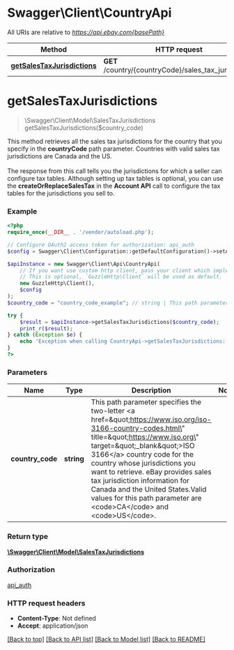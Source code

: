 # Swagger\Client\CountryApi

All URIs are relative to *https://api.ebay.com{basePath}*

Method | HTTP request | Description
------------- | ------------- | -------------
[**getSalesTaxJurisdictions**](CountryApi.md#getsalestaxjurisdictions) | **GET** /country/{countryCode}/sales_tax_jurisdiction | 

# **getSalesTaxJurisdictions**
> \Swagger\Client\Model\SalesTaxJurisdictions getSalesTaxJurisdictions($country_code)



This method retrieves all the sales tax jurisdictions for the country that you specify in the <b>countryCode</b> path parameter. Countries with valid sales tax jurisdictions are Canada and the US.  <br><br>The response from this call tells you the jurisdictions for which a seller can configure tax tables. Although setting up tax tables is optional, you can use the <b>createOrReplaceSalesTax</b> in the <b>Account API</b> call to configure the tax tables for the jurisdictions you sell to.

### Example
```php
<?php
require_once(__DIR__ . '/vendor/autoload.php');

// Configure OAuth2 access token for authorization: api_auth
$config = Swagger\Client\Configuration::getDefaultConfiguration()->setAccessToken('YOUR_ACCESS_TOKEN');

$apiInstance = new Swagger\Client\Api\CountryApi(
    // If you want use custom http client, pass your client which implements `GuzzleHttp\ClientInterface`.
    // This is optional, `GuzzleHttp\Client` will be used as default.
    new GuzzleHttp\Client(),
    $config
);
$country_code = "country_code_example"; // string | This path parameter specifies the two-letter <a href=\"https://www.iso.org/iso-3166-country-codes.html\" title=\"https://www.iso.org\" target=\"_blank\">ISO 3166</a> country code for the country whose jurisdictions you want to retrieve. eBay provides sales tax jurisdiction information for Canada and the United States.Valid values for this path parameter are <code>CA</code> and <code>US</code>.

try {
    $result = $apiInstance->getSalesTaxJurisdictions($country_code);
    print_r($result);
} catch (Exception $e) {
    echo 'Exception when calling CountryApi->getSalesTaxJurisdictions: ', $e->getMessage(), PHP_EOL;
}
?>
```

### Parameters

Name | Type | Description  | Notes
------------- | ------------- | ------------- | -------------
 **country_code** | **string**| This path parameter specifies the two-letter &lt;a href&#x3D;\&quot;https://www.iso.org/iso-3166-country-codes.html\&quot; title&#x3D;\&quot;https://www.iso.org\&quot; target&#x3D;\&quot;_blank\&quot;&gt;ISO 3166&lt;/a&gt; country code for the country whose jurisdictions you want to retrieve. eBay provides sales tax jurisdiction information for Canada and the United States.Valid values for this path parameter are &lt;code&gt;CA&lt;/code&gt; and &lt;code&gt;US&lt;/code&gt;. |

### Return type

[**\Swagger\Client\Model\SalesTaxJurisdictions**](../Model/SalesTaxJurisdictions.md)

### Authorization

[api_auth](../../README.md#api_auth)

### HTTP request headers

 - **Content-Type**: Not defined
 - **Accept**: application/json

[[Back to top]](#) [[Back to API list]](../../README.md#documentation-for-api-endpoints) [[Back to Model list]](../../README.md#documentation-for-models) [[Back to README]](../../README.md)

